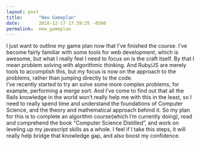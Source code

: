 ```yaml
---
layout: post
title:      "New Gameplan"
date:       2018-12-17 17:59:35 -0500
permalink:  new_gameplan
---
```


I just want to outline my game plan now that I’ve finished the course.  I’ve become fairly familiar with some tools for web development, which is awesome, but what I really feel I need to focus on is the craft itself. By that I mean problem solving with algorithmic thinking.  And Ruby/JS are merely tools to accomplish this, but my focus is now on the approach to the problems, rather than jumping directly to the code.  
I’ve recently started to try an solve some more complex problems, for example, performing a merge sort.  And I’ve come to find out that all the Rails knowledge in the world won’t really help me with this in the least, so I need to really spend time and understand the foundations of Computer Science, and the theory and mathematical approach behind it.  So my plan for this is to complete an algorithm course(which I’m currently doing), read and comprehend the book “Computer Science Distilled”, and work on leveling up my javascript skills as a whole.  I feel if I take this steps, it will really help bridge that knowledge gap, and also boost my confidence.  
